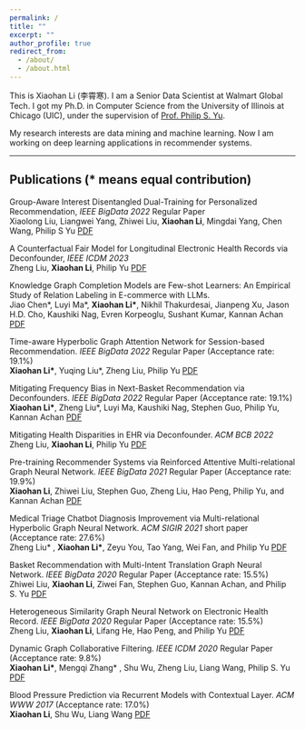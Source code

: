 ```yaml
---
permalink: /
title: ""
excerpt: ""
author_profile: true
redirect_from: 
  - /about/
  - /about.html
---
```


This is Xiaohan Li (李霄寒).
I am a Senior Data Scientist at Walmart Global Tech. I got my Ph.D. in Computer Science from the University of Illinois at Chicago (UIC), under the supervision of [Prof. Philip S. Yu](https://cs.uic.edu/profiles/philip-yu/).  

My research interests are data mining and machine learning. Now I am working on deep learning applications in recommender systems.  

---

Publications (* means equal contribution)
---
Group-Aware Interest Disentangled Dual-Training for Personalized Recommendation, *IEEE BigData 2022* Regular Paper  
Xiaolong Liu, Liangwei Yang, Zhiwei Liu, **Xiaohan Li**, Mingdai Yang, Chen Wang, Philip S Yu [PDF](https://arxiv.org/pdf/2311.09577.pdf)  

A Counterfactual Fair Model for Longitudinal Electronic Health Records via Deconfounder, *IEEE ICDM 2023*  
Zheng Liu, **Xiaohan Li**, Philip Yu [PDF](https://arxiv.org/pdf/2308.11819.pdf)  

Knowledge Graph Completion Models are Few-shot Learners: An Empirical Study of Relation Labeling in E-commerce with LLMs.  
Jiao Chen\*, Luyi Ma\*, **Xiaohan Li\***, Nikhil Thakurdesai, Jianpeng Xu, Jason H.D. Cho, Kaushiki Nag, Evren Korpeoglu, Sushant Kumar, Kannan Achan [PDF](https://arxiv.org/pdf/2305.09858.pdf)  

Time-aware Hyperbolic Graph Attention Network for Session-based Recommendation. *IEEE BigData 2022* Regular Paper (Acceptance rate: 19.1%)  
**Xiaohan Li\***, Yuqing Liu*, Zheng Liu, Philip Yu  [PDF](https://arxiv.org/pdf/2301.03780.pdf)  

Mitigating Frequency Bias in Next-Basket Recommendation via Deconfounders. *IEEE BigData 2022* Regular Paper (Acceptance rate: 19.1%)  
**Xiaohan Li\***, Zheng Liu*, Luyi Ma, Kaushiki Nag, Stephen Guo, Philip Yu, Kannan Achan  [PDF](https://arxiv.org/pdf/2211.09072.pdf)  

Mitigating Health Disparities in EHR via Deconfounder. *ACM BCB 2022*  
Zheng Liu, **Xiaohan Li**, Philip Yu [PDF](https://dl.acm.org/doi/abs/10.1145/3535508.3545516)  

Pre-training Recommender Systems via Reinforced Attentive Multi-relational Graph Neural Network. *IEEE BigData 2021* Regular Paper (Acceptance rate: 19.9%)  
**Xiaohan Li**, Zhiwei Liu, Stephen Guo, Zheng Liu, Hao Peng, Philip Yu, and Kannan Achan [PDF](https://arxiv.org/abs/2111.14036)  

Medical Triage Chatbot Diagnosis Improvement via Multi-relational Hyperbolic Graph Neural Network. *ACM SIGIR 2021* short paper (Acceptance rate: 27.6%)  
Zheng Liu* , **Xiaohan Li\***, Zeyu You, Tao Yang, Wei Fan, and Philip Yu [PDF](https://dl.acm.org/doi/abs/10.1145/3404835.3463095)

Basket Recommendation with Multi-Intent Translation Graph Neural Network. *IEEE BigData 2020* Regular Paper (Acceptance rate: 15.5%)  
Zhiwei Liu, **Xiaohan Li**, Ziwei Fan, Stephen Guo, Kannan Achan, and Philip S. Yu [PDF](https://arxiv.org/abs/2010.11419)

Heterogeneous Similarity Graph Neural Network on Electronic Health Record. *IEEE BigData 2020* Regular Paper (Acceptance rate: 15.5%)  
Zheng Liu, **Xiaohan Li**, Lifang He, Hao Peng, and Philip Yu [PDF](https://arxiv.org/abs/2101.06800)

Dynamic Graph Collaborative Filtering. *IEEE ICDM 2020* Regular Paper (Acceptance rate: 9.8%)     
**Xiaohan Li\***, Mengqi Zhang* , Shu Wu, Zheng Liu, Liang Wang, Philip S. Yu [PDF](https://arxiv.org/abs/2101.02844) 

Blood Pressure Prediction via Recurrent Models with Contextual Layer. *ACM WWW 2017* (Acceptance rate: 17.0%)     
**Xiaohan Li**, Shu Wu, Liang Wang [PDF](https://dl.acm.org/doi/10.1145/3038912.3052604)  









